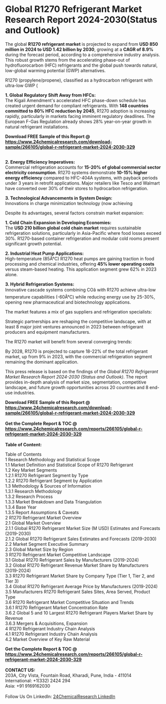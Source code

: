 <h1>Global R1270 Refrigerant Market Research Report 2024-2030(Status and Outlook)</h1><p>The global <strong>R1270 refrigerant market</strong> is projected to expand from <strong>USD 850 million in 2024 to USD 1.42 billion by 2030</strong>, growing at a <strong>CAGR of 8.9%</strong> during the forecast period, according to a comprehensive industry analysis. This robust growth stems from the accelerating phase-out of hydrofluorocarbon (HFC) refrigerants and the global push towards natural, low-global warming potential (GWP) alternatives.</p><p>R1270 (propylene/propene), classified as a hydrocarbon refrigerant with ultra-low GWP (

</p><p><strong>1. Global Regulatory Shift Away from HFCs:</strong><br>
The Kigali Amendment's accelerated HFC phase-down schedule has created urgent demand for compliant refrigerants. With <strong>148 countries committed to 80% HFC reduction by 2045</strong>, R1270 adoption is increasing rapidly, particularly in markets facing imminent regulatory deadlines. The European F-Gas Regulation already shows 28% year-on-year growth in natural refrigerant installations.</p><div><b>Download FREE Sample of this Report @ 
            <a href="https://www.24chemicalresearch.com/download-sample/266105/global-r-refrigerant-market-2024-2030-329">
            https://www.24chemicalresearch.com/download-sample/266105/global-r-refrigerant-market-2024-2030-329</a></b></div><br><p><strong>2. Energy Efficiency Imperatives:</strong><br>
Commercial refrigeration accounts for <strong>15-20% of global commercial sector electricity consumption</strong>. R1270 systems demonstrate <strong>10-15% higher energy efficiency</strong> compared to HFC-404A systems, with payback periods under 3 years in retrofit applications. Major retailers like Tesco and Walmart have converted over 30% of their stores to hydrocarbon refrigeration.</p><p><strong>3. Technological Advancements in System Design:</strong><br>
Innovations in charge minimization technology (now achieving 

</p><p>Despite its advantages, several factors constrain market expansion:</p><p><strong>1. Cold Chain Expansion in Developing Economies:</strong><br>
The <strong>USD 210 billion global cold chain market</strong> requires sustainable refrigeration solutions, particularly in Asia-Pacific where food losses exceed 30%. R1270-based container refrigeration and modular cold rooms present significant growth potential.</p><p><strong>2. Industrial Heat Pump Applications:</strong><br>
High-temperature (85Â°C) R1270 heat pumps are gaining traction in food processing and chemical industries, offering <strong>45% lower operating costs</strong> versus steam-based heating. This application segment grew 62% in 2023 alone.</p><p><strong>3. Hybrid Refrigeration Systems:</strong><br>
Innovative cascade systems combining COâ with R1270 achieve ultra-low temperature capabilities (-60Â°C) while reducing energy use by 25-30%, opening new pharmaceutical and biotechnology applications.</p><p>The market features a mix of gas suppliers and refrigeration specialists:</p><p>Strategic partnerships are reshaping the competitive landscape, with at least 8 major joint ventures announced in 2023 between refrigerant producers and equipment manufacturers.</p><p>The R1270 market will benefit from several converging trends:</p><p>By 2028, R1270 is projected to capture 18-22% of the total refrigerant market, up from 9% in 2023, with the commercial refrigeration segment remaining the dominant application.</p><p>This press release is based on the findings of the <em>Global R1270 Refrigerant Market Research Report 2024-2030 (Status and Outlook)</em>. The report provides in-depth analysis of market size, segmentation, competitive landscape, and future growth opportunities across 20 countries and 8 end-use industries.</p><div><b>Download FREE Sample of this Report @ 
            <a href="https://www.24chemicalresearch.com/download-sample/266105/global-r-refrigerant-market-2024-2030-329">
            https://www.24chemicalresearch.com/download-sample/266105/global-r-refrigerant-market-2024-2030-329</a></b></div><br><div><b>Get the Complete Report & TOC @ 
            <a href="https://www.24chemicalresearch.com/reports/266105/global-r-refrigerant-market-2024-2030-329">
            https://www.24chemicalresearch.com/reports/266105/global-r-refrigerant-market-2024-2030-329</a></b></div><br>
            <b>Table of Content:</b><p>Table of Contents<br />
1 Research Methodology and Statistical Scope<br />
1.1 Market Definition and Statistical Scope of R1270 Refrigerant<br />
1.2 Key Market Segments<br />
1.2.1 R1270 Refrigerant Segment by Type<br />
1.2.2 R1270 Refrigerant Segment by Application<br />
1.3 Methodology & Sources of Information<br />
1.3.1 Research Methodology<br />
1.3.2 Research Process<br />
1.3.3 Market Breakdown and Data Triangulation<br />
1.3.4 Base Year<br />
1.3.5 Report Assumptions & Caveats<br />
2 R1270 Refrigerant Market Overview<br />
2.1 Global Market Overview<br />
2.1.1 Global R1270 Refrigerant Market Size (M USD) Estimates and Forecasts (2019-2030)<br />
2.1.2 Global R1270 Refrigerant Sales Estimates and Forecasts (2019-2030)<br />
2.2 Market Segment Executive Summary<br />
2.3 Global Market Size by Region<br />
3 R1270 Refrigerant Market Competitive Landscape<br />
3.1 Global R1270 Refrigerant Sales by Manufacturers (2019-2024)<br />
3.2 Global R1270 Refrigerant Revenue Market Share by Manufacturers (2019-2024)<br />
3.3 R1270 Refrigerant Market Share by Company Type (Tier 1, Tier 2, and Tier 3)<br />
3.4 Global R1270 Refrigerant Average Price by Manufacturers (2019-2024)<br />
3.5 Manufacturers R1270 Refrigerant Sales Sites, Area Served, Product Type<br />
3.6 R1270 Refrigerant Market Competitive Situation and Trends<br />
3.6.1 R1270 Refrigerant Market Concentration Rate<br />
3.6.2 Global 5 and 10 Largest R1270 Refrigerant Players Market Share by Revenue<br />
3.6.3 Mergers & Acquisitions, Expansion<br />
4 R1270 Refrigerant Industry Chain Analysis<br />
4.1 R1270 Refrigerant Industry Chain Analysis<br />
4.2 Market Overview of Key Raw Material</p><div><b>Get the Complete Report & TOC @ 
            <a href="https://www.24chemicalresearch.com/reports/266105/global-r-refrigerant-market-2024-2030-329">
            https://www.24chemicalresearch.com/reports/266105/global-r-refrigerant-market-2024-2030-329</a></b></div><br><b>CONTACT US:</b><br>
            203A, City Vista, Fountain Road, Kharadi, Pune, India - 411014<br>
            International: +1(332) 2424 294<br>
            Asia: +91 9169162030 <br><br>
            Follow Us On LinkedIn: <a href="https://www.linkedin.com/company/24chemicalresearch/">24ChemicalResearch LinkedIn</a>
